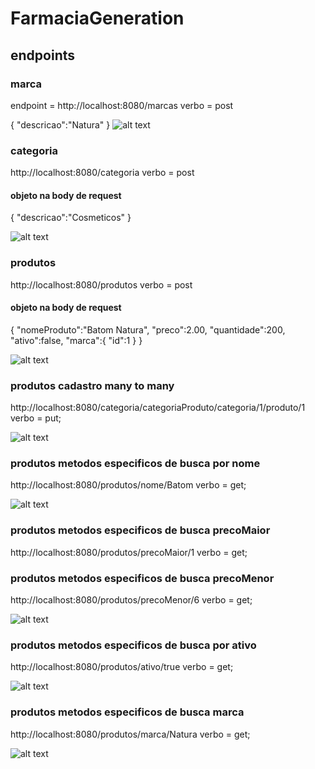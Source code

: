 # FarmaciaGeneration

## endpoints

### marca

endpoint = http://localhost:8080/marcas
verbo = post

{
    "descricao":"Natura"
}
![alt text](https://i.imgur.com/bt95MSs.png)

### categoria

http://localhost:8080/categoria
verbo = post

#### objeto na body de request
{
    "descricao":"Cosmeticos"
}

![alt text](https://i.imgur.com/5hdcEWZ.png)

### produtos

http://localhost:8080/produtos
verbo = post

#### objeto na body de request
{
    "nomeProduto":"Batom Natura",
    "preco":2.00,
    "quantidade":200,
    "ativo":false,
    "marca":{
        "id":1
    }
}

![alt text](https://i.imgur.com/tM2H29d.png)

### produtos cadastro many to many

http://localhost:8080/categoria/categoriaProduto/categoria/1/produto/1
verbo = put;

![alt text](https://i.imgur.com/tJ5GP3q.png)

### produtos metodos especificos de busca por nome

http://localhost:8080/produtos/nome/Batom
verbo = get;

![alt text](https://i.imgur.com/vDIEuak.png)

### produtos metodos especificos de busca precoMaior

http://localhost:8080/produtos/precoMaior/1
verbo = get;


### produtos metodos especificos de busca precoMenor

http://localhost:8080/produtos/precoMenor/6
verbo = get;

![alt text](https://i.imgur.com/46naPW0.png)

### produtos metodos especificos de busca por ativo

http://localhost:8080/produtos/ativo/true
verbo = get;

![alt text](https://i.imgur.com/lKnqG9c.png)

### produtos metodos especificos de busca marca

http://localhost:8080/produtos/marca/Natura
verbo = get;

![alt text](https://i.imgur.com/ueb42uU.png)
